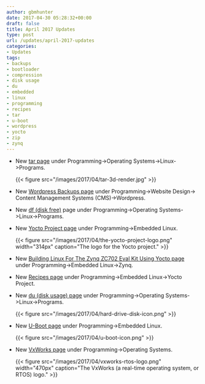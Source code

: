 ```yaml
---
author: gbmhunter
date: 2017-04-30 05:28:32+00:00
draft: false
title: April 2017 Updates
type: post
url: /updates/april-2017-updates
categories:
- Updates
tags:
- backups
- bootloader
- compression
- disk usage
- du
- embedded
- linux
- programming
- recipes
- tar
- u-boot
- wordpress
- yocto
- zip
- zynq
---
```



* New [tar page](http://blog.mbedded.ninja/programming/operating-systems/linux/programs/tar) under Programming->Operating Systems->Linux->Programs.  

	{{< figure src="/images/2017/04/tar-3d-render.jpg"   >}}

* New [Wordpress Backups page](http://blog.mbedded.ninja/programming/website-design/content-management-systems/wordpress/wordpress-backups) under Programming->Website Design-> Content Management Systems (CMS)->Wordpress.
* New [df (disk free)](http://blog.mbedded.ninja/programming/operating-systems/linux/programs/df-disk-free) page under Programming->Operating Systems->Linux->Programs.
* New [Yocto Project page](http://blog.mbedded.ninja/programming/embedded-linux/yocto-project) under Programming->Embedded Linux.  

	{{< figure src="/images/2017/04/the-yocto-project-logo.png" width="314px" caption="The logo for the Yocto project."  >}}

* New [Building Linux For The Zynq ZC702 Eval Kit Using Yocto page](http://blog.mbedded.ninja/programming/embedded-linux/zynq/building-linux-for-the-zynq-zc702-eval-kit-using-yocto) under Programming->Embedded Linux->Zynq.
* New [Recipes page](http://blog.mbedded.ninja/programming/embedded-linux/yocto-project/recipes) under Programming->Embedded Linux->Yocto Project.
* New [du (disk usage) page](http://blog.mbedded.ninja/programming/operating-systems/linux/programs/du-disk-usage) under Programming->Operating Systems->Linux->Programs.  

	{{< figure src="/images/2017/04/hard-drive-disk-icon.png"   >}}

* New [U-Boot page](http://blog.mbedded.ninja/programming/embedded-linux/u-boot) under Programming->Embedded Linux.  

	{{< figure src="/images/2017/04/u-boot-icon.png"   >}}

* New [VxWorks page](http://blog.mbedded.ninja/programming/operating-systems/vxworks) under Programming->Operating Systems.  

	{{< figure src="/images/2017/04/vxworks-rtos-logo.png" width="470px" caption="The VxWorks (a real-time operating system, or RTOS) logo."  >}}
